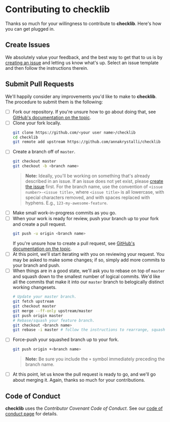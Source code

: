 # Contributing to checklib

Thanks so much for your willingness to contribute to **checklib**.  Here's how you can get plugged in.

## Create Issues

We absolutely value your feedback, and the best way to get that to us is by [creating an issue](https://github.com/annakrystalli/checklib/issues/new/choose) and letting us know what's up.  Select an issue template and then follow the instructions therein.

## Submit Pull Requests

We'll happily consider any improvements you'd like to make to **checklib**.  The procedure to submit them is the following:
- [ ] Fork our repository.  If you're unsure how to go about doing that, see [GitHub's documentation on the topic](https://help.github.com/en/articles/fork-a-repo).
- [ ] Clone your fork locally.
   ```bash
   git clone https://github.com/<your user name>/checklib
   cd checklib
   git remote add upstream https://github.com/annakrystalli/checklib
   ```
- [ ] Create a branch off of `master`.
   ```bash
   git checkout master
   git checkout -b <branch name>
   ```
   > **Note:**  Ideally, you'll be working on something that's already described in an issue.  If an issue does not yet exist, please [create the issue](https://github.com/annakrystalli/checklib/issues/new/choose) first.  For the branch name, use the convention of `<issue number>-<issue title>`, where `<issue title>` is all lowercase, with special characters removed, and with spaces replaced with hyphens.  E.g., `123-my-awesome-feature`.
- [ ] Make small work-in-progress commits as you go.
- [ ] When your work is ready for review, push your branch up to your fork and create a pull request.
   ```bash
   git push -u origin <branch name>
   ```
   If you're unsure how to create a pull request, see [GitHub's documentation on the topic](https://help.github.com/en/articles/creating-a-pull-request-from-a-fork).
- [ ] At this point, we'll start iterating with you on reviewing your request.  You may be asked to make some changes; if so, simply add more commits to your branch and push.
- [ ] When things are in a good state, we'll ask you to rebase on top of `master` and squash down to the smallest number of logical commits.  We'd like all the commits that make it into our `master` branch to belogically distinct working changesets.
   ```bash
   # Update your master branch.
   git fetch upstream
   git checkout master
   git merge --ff-only upstream/master
   git push origin master
   # Rebase/squash your feature branch.
   git checkout <branch name>
   git rebase -i master # follow the instructions to rearrange, squash, etc.
   ```
- [ ] Force-push your squashed branch up to your fork.
   ```bash
   git push origin +<branch name>
   ```
   > **Note:**  Be sure you include the `+` symbol immediately preceding the branch name.
- [ ] At this point, let us know the pull request is ready to go, and we'll go about merging it.  Again, thanks so much for your contributions.

## Code of Conduct

**checklib** uses the *Contributor Covenant Code of Conduct*.  See our [code of conduct page](CODE_OF_CONDUCT.md) for details.

